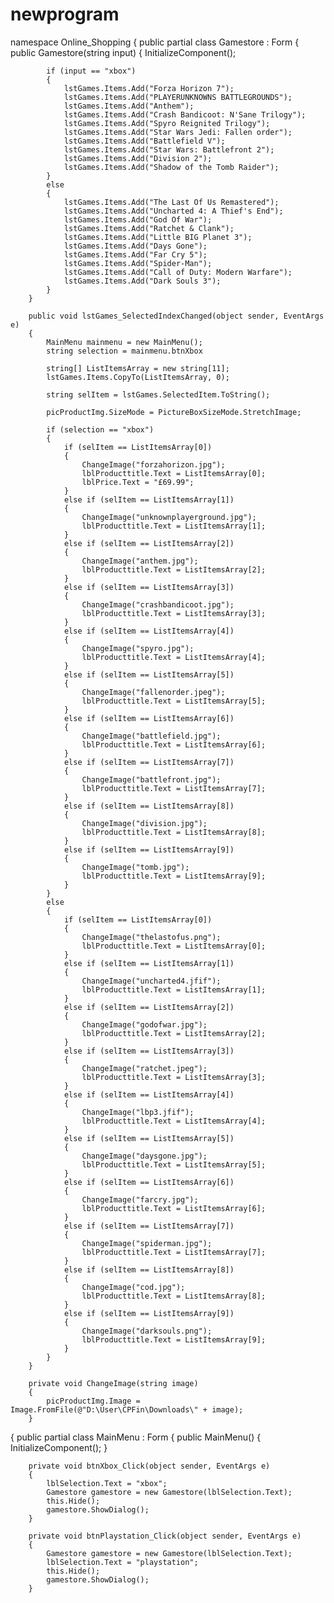 # newprogram
namespace Online_Shopping
{
    public partial class Gamestore : Form
    {
        public Gamestore(string input)
        {
            InitializeComponent();

            if (input == "xbox")
            {
                lstGames.Items.Add("Forza Horizon 7");
                lstGames.Items.Add("PLAYERUNKNOWNS BATTLEGROUNDS");
                lstGames.Items.Add("Anthem");
                lstGames.Items.Add("Crash Bandicoot: N'Sane Trilogy");
                lstGames.Items.Add("Spyro Reignited Trilogy");
                lstGames.Items.Add("Star Wars Jedi: Fallen order");
                lstGames.Items.Add("Battlefield V");
                lstGames.Items.Add("Star Wars: Battlefront 2");
                lstGames.Items.Add("Division 2");
                lstGames.Items.Add("Shadow of the Tomb Raider");
            }
            else
            {
                lstGames.Items.Add("The Last Of Us Remastered");
                lstGames.Items.Add("Uncharted 4: A Thief's End");
                lstGames.Items.Add("God Of War");
                lstGames.Items.Add("Ratchet & Clank");
                lstGames.Items.Add("Little BIG Planet 3");
                lstGames.Items.Add("Days Gone");
                lstGames.Items.Add("Far Cry 5");
                lstGames.Items.Add("Spider-Man");
                lstGames.Items.Add("Call of Duty: Modern Warfare");
                lstGames.Items.Add("Dark Souls 3");
            }
        }

        public void lstGames_SelectedIndexChanged(object sender, EventArgs e)
        {
            MainMenu mainmenu = new MainMenu();
            string selection = mainmenu.btnXbox

            string[] ListItemsArray = new string[11];
            lstGames.Items.CopyTo(ListItemsArray, 0);

            string selItem = lstGames.SelectedItem.ToString();

            picProductImg.SizeMode = PictureBoxSizeMode.StretchImage;

            if (selection == "xbox")
            {
                if (selItem == ListItemsArray[0])
                {
                    ChangeImage("forzahorizon.jpg");
                    lblProducttitle.Text = ListItemsArray[0];
                    lblPrice.Text = "£69.99";
                }
                else if (selItem == ListItemsArray[1])
                {
                    ChangeImage("unknownplayerground.jpg");
                    lblProducttitle.Text = ListItemsArray[1];
                }
                else if (selItem == ListItemsArray[2])
                {
                    ChangeImage("anthem.jpg");
                    lblProducttitle.Text = ListItemsArray[2];
                }
                else if (selItem == ListItemsArray[3])
                {
                    ChangeImage("crashbandicoot.jpg");
                    lblProducttitle.Text = ListItemsArray[3];
                }
                else if (selItem == ListItemsArray[4])
                {
                    ChangeImage("spyro.jpg");
                    lblProducttitle.Text = ListItemsArray[4];
                }
                else if (selItem == ListItemsArray[5])
                {
                    ChangeImage("fallenorder.jpeg");
                    lblProducttitle.Text = ListItemsArray[5];
                }
                else if (selItem == ListItemsArray[6])
                {
                    ChangeImage("battlefield.jpg");
                    lblProducttitle.Text = ListItemsArray[6];
                }
                else if (selItem == ListItemsArray[7])
                {
                    ChangeImage("battlefront.jpg");
                    lblProducttitle.Text = ListItemsArray[7];
                }
                else if (selItem == ListItemsArray[8])
                {
                    ChangeImage("division.jpg");
                    lblProducttitle.Text = ListItemsArray[8];
                }
                else if (selItem == ListItemsArray[9])
                {
                    ChangeImage("tomb.jpg");
                    lblProducttitle.Text = ListItemsArray[9];
                }
            }
            else
            {
                if (selItem == ListItemsArray[0])
                {
                    ChangeImage("thelastofus.png");
                    lblProducttitle.Text = ListItemsArray[0];
                }
                else if (selItem == ListItemsArray[1])
                {
                    ChangeImage("uncharted4.jfif");
                    lblProducttitle.Text = ListItemsArray[1];
                }
                else if (selItem == ListItemsArray[2])
                {
                    ChangeImage("godofwar.jpg");
                    lblProducttitle.Text = ListItemsArray[2];
                }
                else if (selItem == ListItemsArray[3])
                {
                    ChangeImage("ratchet.jpeg");
                    lblProducttitle.Text = ListItemsArray[3];
                }
                else if (selItem == ListItemsArray[4])
                {
                    ChangeImage("lbp3.jfif");
                    lblProducttitle.Text = ListItemsArray[4];
                }
                else if (selItem == ListItemsArray[5])
                {
                    ChangeImage("daysgone.jpg");
                    lblProducttitle.Text = ListItemsArray[5];
                }
                else if (selItem == ListItemsArray[6])
                {
                    ChangeImage("farcry.jpg");
                    lblProducttitle.Text = ListItemsArray[6];
                }
                else if (selItem == ListItemsArray[7])
                {
                    ChangeImage("spiderman.jpg");
                    lblProducttitle.Text = ListItemsArray[7];
                }
                else if (selItem == ListItemsArray[8])
                {
                    ChangeImage("cod.jpg");
                    lblProducttitle.Text = ListItemsArray[8];
                }
                else if (selItem == ListItemsArray[9])
                {
                    ChangeImage("darksouls.png");
                    lblProducttitle.Text = ListItemsArray[9];
                }
            }
        }

        private void ChangeImage(string image)
        {
            picProductImg.Image = Image.FromFile(@"D:\User\CPFin\Downloads\" + image);
        }
        
        

{
    public partial class MainMenu : Form
    {
        public MainMenu()
        {
            InitializeComponent();
        }

        private void btnXbox_Click(object sender, EventArgs e)
        {
            lblSelection.Text = "xbox";
            Gamestore gamestore = new Gamestore(lblSelection.Text);
            this.Hide();
            gamestore.ShowDialog();
        }

        private void btnPlaystation_Click(object sender, EventArgs e)
        {
            Gamestore gamestore = new Gamestore(lblSelection.Text);
            lblSelection.Text = "playstation";
            this.Hide();
            gamestore.ShowDialog();
        }
        
